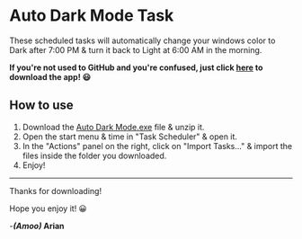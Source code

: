 # Auto Dark Mode Task

These scheduled tasks will automatically change your windows color to Dark after 7:00 PM & turn it back to Light at 6:00 AM in the morning.

**If you're not used to GitHub and you're confused, just click [here](https://github.com/ariannavabi/WindowsUtilities/raw/main/Auto%20Dark%20Mode/Auto%20Dark%20Mode.zip) to download the app! 😃**

## How to use  
  1. Download the [Auto Dark Mode.exe](https://github.com/ariannavabi/WindowsUtilities/raw/main/Auto%20Dark%20Mode/Auto%20Dark%20Mode.zip) file & unzip it.
  2. Open the start menu & time in "Task Scheduler" & open it.
  3. In the "Actions" panel on the right, click on "Import Tasks..." & import the files inside the folder you downloaded.
  4. Enjoy!

---

Thanks for downloading!


Hope you enjoy it! 😀
 
 
 -**_(Amoo)_ Arian**

